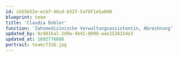 ```yaml
---
id: cb55b52e-ecb7-40cd-b32f-5af0f1e5ab00
blueprint: team
title: 'Claudia Dobler'
function: 'Zahnmedizinische Verwaltungsassistentin, Abrechnung'
updated_by: 8c9816a1-2d9a-4b41-8090-aae253815de3
updated_at: 1692776888
portrait: team/7316.jpg
---
```

